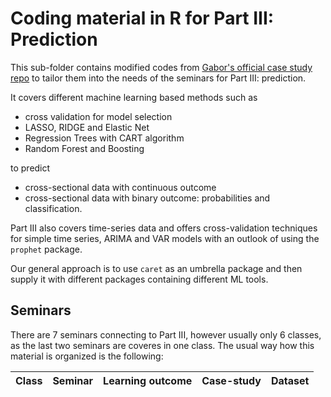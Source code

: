 # Coding material in R for Part III: Prediction

This sub-folder contains modified codes from [Gabor's official case study repo](https://github.com/gabors-data-analysis/da_case_studies) to tailor them into the needs of the seminars for Part III: prediction.

It covers different machine learning based methods such as

  - cross validation for model selection
  - LASSO, RIDGE and Elastic Net
  - Regression Trees with CART algorithm
  - Random Forest and Boosting

to predict
  
  - cross-sectional data with continuous outcome
  - cross-sectional data with binary outcome: probabilities and classification.

Part III also covers time-series data and offers cross-validation techniques for simple time series, ARIMA and VAR models with an outlook of using the `prophet` package.

Our general approach is to use `caret` as an umbrella package and then supply it with different packages containing different ML tools.

## Seminars

There are 7 seminars connecting to Part III, however usually only 6 classes, as the last two seminars are coveres in one class. The usual way how this material is organized is the following:

| Class | Seminar | Learning outcome | Case-study | Dataset |
| ----- | ------- | ---------------- | ---------- | ------- |



